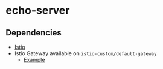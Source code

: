 # echo-server

## Dependencies
  - [Istio](https://istio.io/)
  - Istio Gateway available on `istio-custom/default-gateway`
    - [Example](https://github.com/pjosalgado/homelab-templates/blob/main/Kubernetes/Infraestructure/Istio/gateways.yaml)
